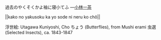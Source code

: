 過去のやくそくかよ袖に寝小てふ
—[小林一茶](https://ja.wikipedia.org/wiki/小林一茶)

||kako no yakusoku ka yo sode ni neru ko chô||

浮世絵: Utagawa Kuniyoshi, Cho ちょう (Butterflies), from Mushi erami 虫選 (Selected Insects), ca. 1843-1847